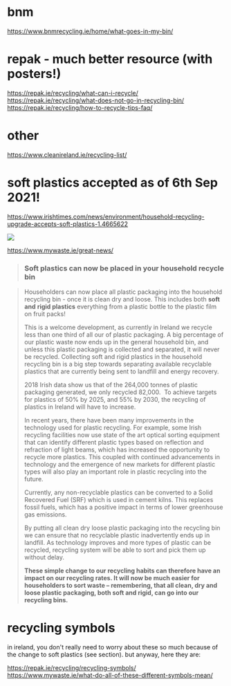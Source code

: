 # bnm
https://www.bnmrecycling.ie/home/what-goes-in-my-bin/

# repak - much better resource (with posters!)
https://repak.ie/recycling/what-can-i-recycle/
https://repak.ie/recycling/what-does-not-go-in-recycling-bin/
https://repak.ie/recycling/how-to-recycle-tips-faq/

# other
https://www.cleanireland.ie/recycling-list/

# soft plastics accepted as of 6th Sep 2021!
https://www.irishtimes.com/news/environment/household-recycling-upgrade-accepts-soft-plastics-1.4665622

![](https://www.irishtimes.com/polopoly_fs/1.4666063!/image/image.png_gen/derivatives/landscape_620/image.png)

https://www.mywaste.ie/great-news/

> ### Soft plastics can now be placed in your household recycle bin

> Householders can now place all plastic packaging into the household recycling bin - once it is clean dry and loose. This includes both **soft** **and** **rigid plastics** everything from a plastic bottle to the plastic film on fruit packs!
> 
> This is a welcome development, as currently in Ireland we recycle less than one third of all our of plastic packaging. A big percentage of our plastic waste now ends up in the general household bin, and unless this plastic packaging is collected and separated, it will never be recycled. Collecting soft and rigid plastics in the household recycling bin is a big step towards separating available recyclable plastics that are currently being sent to landfill and energy recovery.
> 
> 2018 Irish data show us that of the 264,000 tonnes of plastic packaging generated, we only recycled 82,000.  To achieve targets for plastics of 50% by 2025, and 55% by 2030, the recycling of plastics in Ireland will have to increase.
> 
> In recent years, there have been many improvements in the technology used for plastic recycling. For example, some Irish recycling facilities now use state of the art optical sorting equipment that can identify different plastic types based on reflection and refraction of light beams, which has increased the opportunity to recycle more plastics. This coupled with continued advancements in technology and the emergence of new markets for different plastic types will also play an important role in plastic recycling into the future.
> 
> Currently, any non-recyclable plastics can be converted to a Solid Recovered Fuel (SRF) which is used in cement kilns. This replaces fossil fuels, which has a positive impact in terms of lower greenhouse gas emissions.
> 
> By putting all clean dry loose plastic packaging into the recycling bin we can ensure that no recyclable plastic inadvertently ends up in landfill. As technology improves and more types of plastic can be recycled, recycling system will be able to sort and pick them up without delay.
> 
> **These simple change to our recycling habits can therefore have an impact on our recycling rates. It will now be much easier for householders to sort waste – remembering, that all clean, dry and loose plastic packaging, both soft and rigid, can go into our recycling bins.**

# recycling symbols

in ireland, you don't really need to worry about these so much because of the change to soft plastics (see section). but anyway, here they are:

https://repak.ie/recycling/recycling-symbols/
https://www.mywaste.ie/what-do-all-of-these-different-symbols-mean/